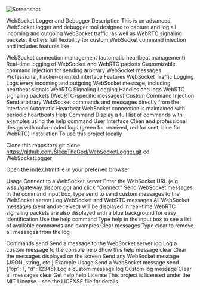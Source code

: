 ![Screenshot](https://i.ibb.co/zTKRN8wt/Screenshot-2025-03-16-070115.png)


WebSocket Logger and Debugger
Description
This is an advanced WebSocket logger and debugger tool designed to capture and log all incoming and outgoing WebSocket traffic, as well as WebRTC signaling packets. It offers full flexibility for custom WebSocket command injection and includes features like

WebSocket connection management (automatic heartbeat management)
Real-time logging of WebSocket and WebRTC packets
Customizable command injection for sending arbitrary WebSocket messages
Professional, hacker-oriented interface
Features
WebSocket Traffic Logging Logs every incoming and outgoing WebSocket message, including heartbeat signals
WebRTC Signaling Logging Handles and logs WebRTC signaling packets (WebRTC-specific messages)
Custom Command Injection Send arbitrary WebSocket commands and messages directly from the interface
Automatic Heartbeat WebSocket connection is maintained with periodic heartbeats
Help Command Display a full list of commands with examples using the help command
User Interface Clean and professional design with color-coded logs (green for received, red for sent, blue for WebRTC)
Installation
To use this project locally

Clone this repository git clone https://github.com/SleepTheGod/WebSocketLogger.git cd WebSocketLogger

Open the index.html file in your preferred browser

Usage
Connect to a WebSocket server
Enter the WebSocket URL (e.g., wss://gateway.discord.gg) and click "Connect"
Send WebSocket messages
In the command input box, type send <your-message> to send custom messages to the WebSocket server
Log WebSocket and WebRTC messages
All WebSocket messages (sent and received) will be displayed in real-time
WebRTC signaling packets are also displayed with a blue background for easy identification
Use the help command
Type help in the input box to see a list of available commands and examples
Clear messages
Type clear to remove all messages from the log

Commands
send <message> Send a message to the WebSocket server
log <message> Log a custom message to the console
help Show this help message
clear Clear the messages displayed on the screen
<any WebSocket message> Send any WebSocket message (JSON, string, etc.)
Example Usage
Send a WebSocket message send {"op": 1, "d": 12345}
Log a custom message log Custom log message
Clear all messages clear
Get help help
License
This project is licensed under the MIT License - see the LICENSE file for details.
